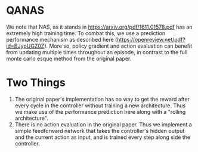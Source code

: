 # QANAS
We note that NAS, as it stands in https://arxiv.org/pdf/1611.01578.pdf has an extremely high training time. To combat this, we use a prediction
performance mechanism as described here (https://openreview.net/pdf?id=BJypUGZ0Z). More so, policy gradient and action evaluation can benefit
from updating multiple times throughout an episode, in contrast to the full monte carlo esque method from the original paper. 

# Two Things
1. The original paper's implementation has no way to get the reward after every cycle in the controller without training a new architecture. Thus
we make use of the performance prediction here along with a "rolling architecture".
2. There is no action evaluation in the original paper. Thus we implement a simple feedforward network that takes the controller's hidden output
and the current action as input, and is trained every step along side the controller.

